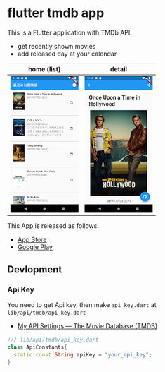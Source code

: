 # flutter tmdb app

This is a Flutter application with TMDb API.

- get recently shown movies
- add released day at your calendar

| home (list) | detail |
|:-:|:-:|
|<img src="./screenshots/sh-1.png" />|<img src="./screenshots/sh-2.png" />|

This App is released as follows.

- [‎App Store](https://apps.apple.com/jp/app/%E6%9C%80%E8%BF%91%E6%98%A0%E7%94%BB/id1467492053)
- [Google Play](https://play.google.com/store/apps/details?id=net.mituwa.recentmovies)


## Devlopment

### Api Key


You need to get Api key, then make `api_key.dart` at `lib/api/tmdb/api_key.dart`

- [My API Settings — The Movie Database (TMDB)](https://www.themoviedb.org/settings/api)


```dart
/// lib/api/tmdb/api_key.dart
class ApiConstants{
  static const String apiKey = "your_api_key";
}
```